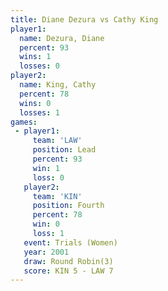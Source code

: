 ```yaml
---
title: Diane Dezura vs Cathy King
player1:             
  name: Dezura, Diane
  percent: 93        
  wins: 1            
  losses: 0          
player2:             
  name: King, Cathy  
  percent: 78        
  wins: 0            
  losses: 1          
games:
 - player1:        
     team: 'LAW'   
     position: Lead
     percent: 93   
     win: 1        
     loss: 0       
   player2:          
     team: 'KIN'     
     position: Fourth
     percent: 78     
     win: 0          
     loss: 1         
   event: Trials (Women)
   year: 2001           
   draw: Round Robin(3) 
   score: KIN 5 - LAW 7 
---
```

